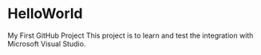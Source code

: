 # HelloWorld
My First GitHub Project
This project is to learn and test the integration with Microsoft Visual Studio.
